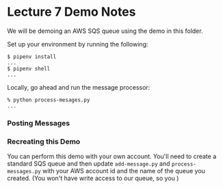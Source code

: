 # Lecture 7 Demo Notes

We will be demoing an AWS SQS queue using the demo in this folder.

Set up your environment by running the following:

```
$ pipenv install
...
$ pipenv shell
...
```

Locally, go ahead and run the message processor:

```
% python process-mesages.py
...
```

### Posting Messages


### Recreating this Demo

You can perform this demo with your own account. You'll need to create a standard SQS queue and then update `add-message.py` and `process-messages.py` with your AWS account id and the name of the queue you created. (You won't have write access to our queue, so you )
